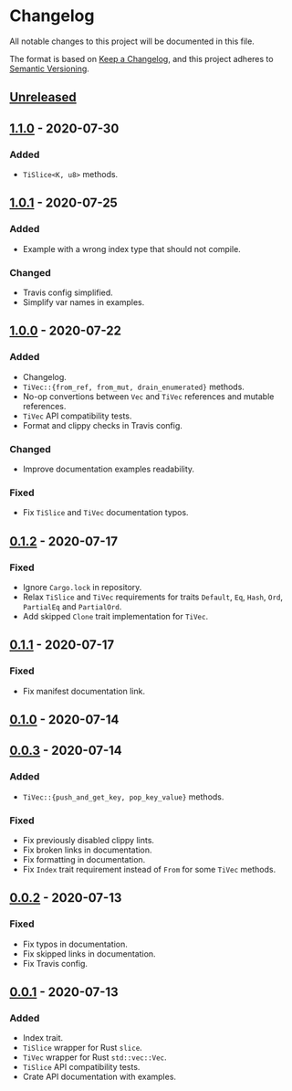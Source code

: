 # Changelog
All notable changes to this project will be documented in this file.

The format is based on [Keep a Changelog](https://keepachangelog.com/en/1.0.0/),
and this project adheres to [Semantic Versioning](https://semver.org/spec/v2.0.0.html).

## [Unreleased]

## [1.1.0] - 2020-07-30
### Added
- `TiSlice<K, u8>` methods.

## [1.0.1] - 2020-07-25
### Added
- Example with a wrong index type that should not compile.

### Changed
- Travis config simplified.
- Simplify var names in examples.

## [1.0.0] - 2020-07-22
### Added
- Changelog.
- `TiVec::{from_ref, from_mut, drain_enumerated}` methods.
- No-op convertions between `Vec` and `TiVec` references and mutable references.
- `TiVec` API compatibility tests.
- Format and clippy checks in Travis config.

### Changed
- Improve documentation examples readability.

### Fixed
- Fix `TiSlice` and `TiVec` documentation typos.

## [0.1.2] - 2020-07-17
### Fixed
- Ignore `Cargo.lock` in repository.
- Relax `TiSlice` and `TiVec` requirements for traits
  `Default`, `Eq`, `Hash`, `Ord`, `PartialEq` and `PartialOrd`.
- Add skipped `Clone` trait implementation for `TiVec`.

## [0.1.1] - 2020-07-17
### Fixed
- Fix manifest documentation link.

## [0.1.0] - 2020-07-14
## [0.0.3] - 2020-07-14
### Added
- `TiVec::{push_and_get_key, pop_key_value}` methods.

### Fixed
- Fix previously disabled clippy lints.
- Fix broken links in documentation.
- Fix formatting in documentation.
- Fix `Index` trait requirement instead of `From` for some `TiVec` methods.

## [0.0.2] - 2020-07-13
### Fixed
- Fix typos in documentation.
- Fix skipped links in documentation.
- Fix Travis config.

## [0.0.1] - 2020-07-13
### Added
- Index trait.
- `TiSlice` wrapper for Rust `slice`.
- `TiVec` wrapper for Rust `std::vec::Vec`.
- `TiSlice` API compatibility tests.
- Crate API documentation with examples.

[Unreleased]: https://github.com/zheland/typed-index-collections/compare/v1.1.0...HEAD
[1.1.0]: https://github.com/zheland/typed-index-collections/compare/v1.0.1...v1.1.0
[1.0.1]: https://github.com/zheland/typed-index-collections/compare/v1.0.0...v1.0.1
[1.0.0]: https://github.com/zheland/typed-index-collections/compare/v0.1.2...v1.0.0
[0.1.2]: https://github.com/zheland/typed-index-collections/compare/v0.1.1...v0.1.2
[0.1.1]: https://github.com/zheland/typed-index-collections/compare/v0.1.0...v0.1.1
[0.1.0]: https://github.com/zheland/typed-index-collections/compare/v0.0.3...v0.1.0
[0.0.3]: https://github.com/zheland/typed-index-collections/compare/v0.0.2...v0.0.3
[0.0.2]: https://github.com/zheland/typed-index-collections/compare/v0.0.1...v0.0.2
[0.0.1]: https://github.com/zheland/typed-index-collections/releases/tag/v0.0.1

